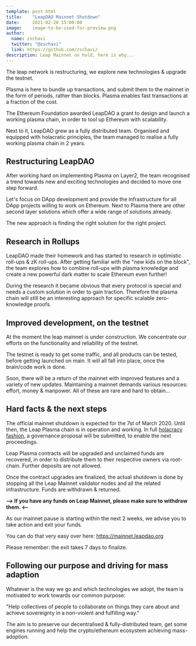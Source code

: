 ```yaml
---
template: post.html
title:    "LeapDAO Mainnet Shutdown"
date:     2021-02-20 15:00:00
image:    image-to-be-used-for-preview.png
author:
  name: zschavi
  twitter: "@zschavi"
  link: https://github.com/zschavi/
description: Leap Mainnet on hold, here is why...
---
```

The leap network is restructuring, we explore new technologies & upgrade the testnet.

Plasma is here to bundle up transactions, and submit them to the mainnet in the form of periods, rather than blocks. Plasma enables fast transactions at a fraction of the cost.

The Ethereum Foundation awarded LeapDAO a grant to design and launch a working plasma chain, in order to tool up Ethereum with scalability.

Next to it, LeapDAO grew as a fully distributed team. Organised and equipped with holacratic principles, the team managed to realise a fully working plasma chain in 2 years.

## Restructuring LeapDAO
After working hard on implementing Plasma on Layer2, the team recognised a trend towards new and exciting technologies and decided to move one step forward.

Let's focus on DApp development and provide the infrastructure for all DApp projects willing to work on Ethereum. Next to Plasma there are other second layer solutions which offer a wide range of solutions already.

The new approach is finding the right solution for the right project.

## Research in Rollups
LeapDAO made their homework and has started to research in optimistic roll-ups & zK roll-ups. After getting familiar with the "new kids on the block", the team explores how to combine roll-ups with plasma knowledge and create a new powerful dark matter to scale Ethereum even further!

During the research it became obvious that every protocol is special and needs a custom solution in order to gain traction. Therefore the plasma chain will still be an interesting approach for specific scalable zero-knowledge proofs.

## Improved development, on the testnet
At the moment the leap mainnet is under construction. We concentrate our efforts on the functionality and reliability of the testnet.

The testnet is ready to get some traffic, and all products can be tested, before getting launched on main. It will all fall into place, once the brain/code work is done.

Soon, there will be a return of the mainnet with improved features and a variety of new updates. Maintaining a mainnet demands various resources: effort, money & manpower. All of these are rare and hard to obtain...

## Hard facts & the next steps
The official mainnet shutdown is expected for the 7st of March 2020. Until then, the Leap Plasma chain is in operation and working. In full [holacracy fashion](https://leapdao.org/blog/Minimal-Viable-Governance/), a governance proposal will be submitted, to enable the next proceedings.

Leap Plasma contracts will be upgraded and unclaimed funds are recovered, in order to distribute them to their respective owners via root-chain. Further deposits are not allowed.

Once the contract upgrades are finalized, the actual shutdown is done by stopping all the Leap Mainnet validator nodes and all the related infrastructure. Funds are withdrawn & returned.

**--> If you have any funds on Leap Mainnet, please make sure to withdraw them. <--**

As our mainnet pause is starting within the next 2 weeks, we advise you to take action and exit your funds.

You can do that very easy over here: https://mainnet.leapdao.org

Please remember: the exit takes 7 days to finalize.

## Following our purpose and driving for mass adaption
Whatever is the way we go and which technologies we adopt, the team is motivated to work towards our common purpose:

"Help collectives of people to collaborate on things they care about and achieve sovereignty in a non-violent and fulfilling way."

The aim is to preserve our decentralised & fully-distributed team, get some engines running and help the crypto/ethereum ecosystem achieving mass-adoption.